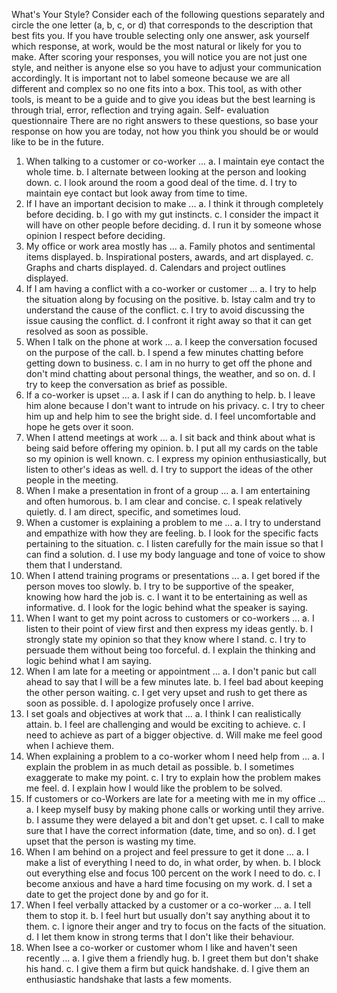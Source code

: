What's Your Style?
Consider each of the following questions separately and circle the one letter (a, b, c, or d) that corresponds to the description that best fits you. If you have trouble selecting only one answer, ask yourself which response, at work, would be the most natural or likely for you to make.
After scoring your responses, you will notice you are not just one style, and neither is anyone else so you  have to adjust your communication accordingly. It is important not to label someone because we are all  different and complex so no one fits into a box. This tool, as with other tools, is meant to be a guide and  to give you ideas but the best learning is through trial, error, reflection and trying again.
Self- evaluation questionnaire
There are no right answers to these questions, so base your response on how you are today, not how you think you should be or would like to be in the future.
1. When talking to a customer or co-worker ...
a. I maintain eye contact the whole time.
b. I alternate between looking at the person and looking down.
c. I look around the room a good deal of the time.
d. I try to maintain eye contact but look away from time to time.
2. If I have an important decision to make ...
a. I think it through completely before deciding.
b. I go with my gut instincts.
c. I consider the impact it will have on other people before deciding.
d. I run it by someone whose opinion I respect before deciding.
3. My office or work area mostly has ...
a. Family photos and sentimental items displayed.
b. Inspirational posters, awards, and art displayed.
c. Graphs and charts displayed.
d. Calendars and project outlines displayed.
4. If I am having a conflict with a co-worker or customer ...
a. I try to help the situation along by focusing on the positive.
b. Istay calm and try to understand the cause of the conflict.
c. I try to avoid discussing the issue causing the conflict.
d. I confront it right away so that it can get resolved as soon as possible.
5. When I talk on the phone at work ...
a. I keep the conversation focused on the purpose of the call.
b. I spend a few minutes chatting before getting down to business.
c. I am in no hurry to get off the phone and don't mind chatting about personal  things, the weather, and so on.
d. I try to keep the conversation as brief as possible.
6. If a co-worker is upset ...
a. I ask if I can do anything to help.
b. I leave him alone because I don't want to intrude on his privacy. c. I try to cheer him up and help him to see the bright side.
d. I feel uncomfortable and hope he gets over it soon.
7. When I attend meetings at work ...
a. I sit back and think about what is being said before offering my opinion. b. I put all my cards on the table so my opinion is well known. c. I express my opinion enthusiastically, but listen to other's ideas as well. d. I try to support the ideas of the other people in the meeting.
8. When I make a presentation in front of a group ...
a. I am entertaining and often humorous.
b. I am clear and concise.
c. I speak relatively quietly.
d. I am direct, specific, and sometimes loud.
9. When a customer is explaining a problem to me ...
a. I try to understand and empathize with how they are feeling.
b. I look for the specific facts pertaining to the situation.
c. I listen carefully for the main issue so that I can find a solution.
d. I use my body language and tone of voice to show them that I understand.
10. When I attend training programs or presentations ...
a. I get bored if the person moves too slowly.
b. I try to be supportive of the speaker, knowing how hard the job is. c. I want it to be entertaining as well as informative.
d. I look for the logic behind what the speaker is saying.
11. When I want to get my point across to customers or co-workers ...
a. I listen to their point of view first and then express my ideas gently. b. I strongly state my opinion so that they know where I stand.
c. I try to persuade them without being too forceful.
d. I explain the thinking and logic behind what I am saying.
12. When I am late for a meeting or appointment ...
a. I don't panic but call ahead to say that I will be a few minutes late. b. I feel bad about keeping the other person waiting.
c. I get very upset and rush to get there as soon as possible. d. I apologize profusely once I arrive.
13. I set goals and objectives at work that ...
a. I think I can realistically attain.
b. I feel are challenging and would be exciting to achieve.
c. I need to achieve as part of a bigger objective.
d. Will make me feel good when I achieve them.
14. When explaining a problem to a co-worker whom I need help from ... a. I explain the problem in as much detail as possible.
b. I sometimes exaggerate to make my point.
c. I try to explain how the problem makes me feel.
d. I explain how I would like the problem to be solved.
15. If customers or co-Workers are late for a meeting with me in my office ... a. I keep myself busy by making phone calls or working until they arrive.
b. I assume they were delayed a bit and don't get upset.
c. I call to make sure that I have the correct information (date, time, and so on). d. I get upset that the person is wasting my time.
16. When I am behind on a project and feel pressure to get it done ...
a. I make a list of everything I need to do, in what order, by when.
b. I block out everything else and focus 100 percent on the work I need to do. c. I become anxious and have a hard time focusing on my work.
d. I set a date to get the project done by and go for it.
17. When I feel verbally attacked by a customer or a co-worker ...
a. I tell them to stop it.
b. I feel hurt but usually don't say anything about it to them.
c. I ignore their anger and try to focus on the facts of the situation.
d. I let them know in strong terms that I don't like their behaviour.
18. When Isee a co-worker or customer whom I like and haven't seen recently ... a. I give them a friendly hug.
b. I greet them but don't shake his hand.
c. I give them a firm but quick handshake.
d. I give them an enthusiastic handshake that lasts a few moments.
